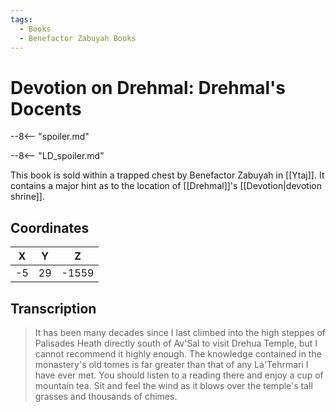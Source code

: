 ```yaml
---
tags:
  - Books
  - Benefactor Zabuyah Books
---
```

# Devotion on Drehmal: Drehmal's Docents

--8<-- "spoiler.md"

--8<-- "LD_spoiler.md"

This book is sold within a trapped chest by Benefactor Zabuyah in [[Ytaj]]. It contains a major hint as to the location of [[Drehmal]]'s [[Devotion|devotion shrine]].

## Coordinates
| **X** | **Y** | **Z**  |
| :---: | :---: | :----: |
| -5  |  29  | -1559 |

## Transcription
> It has been many decades since I last climbed into the high steppes of Palisades Heath directly south of Av'Sal to visit Drehua Temple, but I cannot recommend it highly enough. The knowledge contained in the monastery's old tomes is far greater than that of any La'Tehrmari I have ever met. You should listen to a reading there and enjoy a cup of mountain tea. Sit and feel the wind as it blows over the temple's tall grasses and thousands of chimes.
